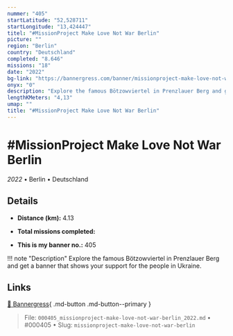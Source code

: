 ```yaml
---
nummer: "405"
startLatitude: "52,528711"
startLongitude: "13,424447"
titel: "#MissionProject Make Love Not War Berlin"
picture: ""
region: "Berlin"
country: "Deutschland"
completed: "8.646"
missions: "18"
date: "2022"
bg-link: "https://bannergress.com/banner/missionproject-make-love-not-war-berlin-d5d5"
onyx: "0"
description: "Explore the famous Bötzowviertel in Prenzlauer Berg and get a banner that shows your support for the people in Ukraine."
lengthKMeters: "4,13"
umap: ""
title: "#MissionProject Make Love Not War Berlin"
---
```

# #MissionProject Make Love Not War Berlin

*2022* • Berlin • Deutschland



## Details
- **Distance (km):** 4.13

- **Total missions completed:** 
- **This is my banner no.:** 405


!!! note "Description"
    Explore the famous Bötzowviertel in Prenzlauer Berg and get a banner that shows your support for the people in Ukraine.



## Links
[🔗 Bannergress](https://bannergress.com/banner/missionproject-make-love-not-war-berlin-d5d5){ .md-button .md-button--primary }



> File: `000405_missionproject-make-love-not-war-berlin_2022.md` • #000405 • Slug: `missionproject-make-love-not-war-berlin`
